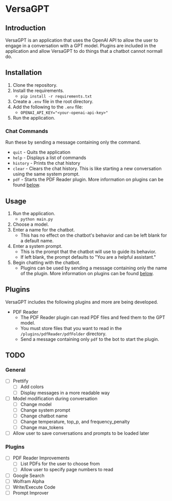 # VersaGPT

## Introduction
VersaGPT is an application that uses the OpenAI API to allow the user to engage in a conversation with a GPT model. Plugins are included in the application and allow VersaGPT to do things that a chatbot cannot normall do.

## Installation
1. Clone the repository.
2. Install the requirements.
    - `pip install -r requirements.txt`
3. Create a `.env` file in the root directory.
4. Add the following to the `.env` file:
    - `OPENAI_API_KEY="<your-openai-api-key>"`
5. Run the application.

### Chat Commands
Run these by sending a message containing only the command.

- `quit` - Quits the application
- `help` - Displays a list of commands
- `history` - Prints the chat history
- `clear` - Clears the chat history. This is like starting a new conversation using the same system prompt.
- `pdf` - Starts the PDF Reader plugin. More information on plugins can be found [below](Plugins).

## Usage
1. Run the application.
    - `python main.py`
2. Choose a model.
3. Enter a name for the chatbot.
    - This has no effect on the chatbot's behavior and can be left blank for a default name.
4. Enter a system prompt.
    - This is the prompt that the chatbot will use to guide its behavior.
    - If left blank, the prompt defaults to "You are a helpful assistant."
5. Begin chatting with the chatbot.
    - Plugins can be used by sending a message containing only the name of the plugin. More information on plugins can be found [below](Plugins).

## Plugins
VersaGPT includes the following plugins and more are being developed.
- PDF Reader
    - The PDF Reader plugin can read PDF files and feed them to the GPT model.
    - You must store files that you want to read in the `/plugins/pdfReader/pdfFolder` directory.
    - Send a message containing only `pdf` to the bot to start the plugin.

## TODO
### General
- [ ] Prettify
    - [ ] Add colors
    - [ ] Display messages in a more readable way
- [ ] Model modification during conversation
    - [ ] Change model
    - [ ] Change system prompt
    - [ ] Change chatbot name
    - [ ] Change temperature, top_p, and frequency_penalty
    - [ ] Change max_tokens
- [ ] Allow user to save conversations and prompts to be loaded later
### Plugins
- [ ] PDF Reader Improvements
    - [ ] List PDFs for the user to choose from
    - [ ] Allow user to specify page numbers to read
- [ ] Google Search
- [ ] Wolfram Alpha
- [ ] Write/Execute Code
- [ ] Prompt Improver